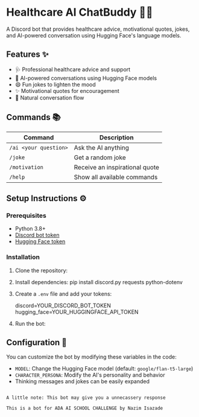 
# Healthcare AI ChatBuddy 🤖💬

A Discord bot that provides healthcare advice, motivational quotes, jokes, and AI-powered conversation using Hugging Face's language models.


## Features ✨

- 🩺 Professional healthcare advice and support
- 🤖 AI-powered conversations using Hugging Face models
- 😄 Fun jokes to lighten the mood
- ✨ Motivational quotes for encouragement
- 💬 Natural conversation flow

## Commands 📚

| Command | Description |
|---------|-------------|
| `/ai <your question>` | Ask the AI anything |
| `/joke` | Get a random joke |
| `/motivation` | Receive an inspirational quote |
| `/help` | Show all available commands |

## Setup Instructions ⚙️

### Prerequisites
- Python 3.8+
- [Discord bot token](https://discord.com/developers/applications)
- [Hugging Face token](https://huggingface.co/settings/tokens)

### Installation

1. Clone the repository:
   

2. Install dependencies:
   pip install discord.py requests python-dotenv
 

3. Create a `.env` file and add your tokens:
   
   discord=YOUR_DISCORD_BOT_TOKEN
   hugging_face=YOUR_HUGGINGFACE_API_TOKEN
   

4. Run the bot:
   
## Configuration 🔧

You can customize the bot by modifying these variables in the code:

- `MODEL`: Change the Hugging Face model (default: `google/flan-t5-large`)
- `CHARACTER_PERSONA`: Modify the AI's personality and behavior
- Thinking messages and jokes can be easily expanded




```

A little note: This bot may give you a unnecassery response

This is a bot for ADA AI SCHOOL CHALLENGE by Nazim Isazade
